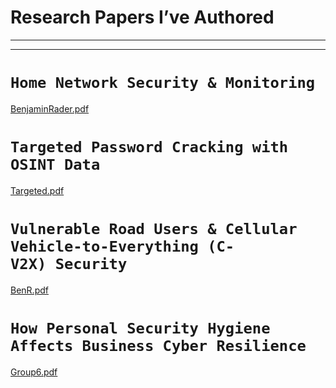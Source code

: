 # Research Papers I’ve Authored

---

---

# `Home Network Security & Monitoring`

[BenjaminRader.pdf](../Cybersader%20KnowledgeBase%20_(2)_/Research%20Papers%20I%E2%80%99ve%20Authored/BenjaminRader.pdf)

# `Targeted Password Cracking with OSINT Data`

[Targeted.pdf](../Cybersader%20KnowledgeBase%20_(2)_/Research%20Papers%20I%E2%80%99ve%20Authored/Targeted.pdf)

# `Vulnerable Road Users & Cellular Vehicle-to-Everything (C-V2X) Security`

[BenR.pdf](../Cybersader%20KnowledgeBase%20_(2)_/Research%20Papers%20I%E2%80%99ve%20Authored/BenR.pdf)

# `How Personal Security Hygiene Affects Business Cyber Resilience`

[Group6.pdf](../Cybersader%20KnowledgeBase%20_(2)_/Research%20Papers%20I%E2%80%99ve%20Authored/Group6.pdf)